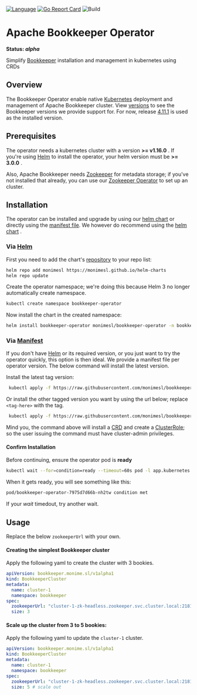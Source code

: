 [![Language](https://img.shields.io/badge/Language-Go-blue)](https://golang.org/)
[![Go Report Card](https://goreportcard.com/badge/github.com/monimesl/bookkeeper-operator)](https://goreportcard.com/report/github.com/monimesl/bookkeeper-operator)
![Build](https://github.com/monimesl/bookkeeper-operator/workflows/Build/badge.svg)

# Apache Bookkeeper Operator

**Status: *alpha***

Simplify [Bookkeeper](https://bookkeeper.apache.org/) installation and management in kubernetes using CRDs

## Overview

The Bookkeeper Operator enable native [Kubernetes](https://kubernetes.io/)
deployment and management of Apache Bookkeeper cluster.
View [versions](https://github.com/monimesl/bookkeeper-operator/blob/main/deployments/docker/bookkeeper/versions)
to see the Bookkeeper versions we provide support for.
For now, release [4.11.1](https://bookkeeper.apache.org/docs/4.11.1/overview/overview/) is used as the installed version.

## Prerequisites

The operator needs a kubernetes cluster with a version __>= v1.16.0__ . If you're using [Helm](https://helm.sh/) to
install the operator, your helm version must be __>= 3.0.0__ .

Also, Apache Bookkeeper needs [Zookeeper](https://zookeeper.apache.org/) for metadata storage; if you've not installed
that already, you can use our [Zookeeper Operator](https://github.com/monimesl/zookeeper-operator) to set up an cluster.

## Installation

The operator can be installed and upgrade by using
our [helm chart](https://github.com/monimesl/bookkeeper-operator/tree/main/deployments/charts)
or directly using
the [manifest file](https://github.com/monimesl/bookkeeper-operator/blob/main/deployments/manifest.yaml). We however do
recommend using the [helm chart](https://github.com/monimesl/bookkeeper-operator/tree/main/deployments/charts)
.

### Via [Helm](https://helm.sh/)

First you need to add the chart's [repository](https://monimesl.github.io/helm-charts/) to your repo list:

```bash
helm repo add monimesl https://monimesl.github.io/helm-charts
helm repo update
```

Create the operator namespace; we're doing this because Helm 3 no longer automatically create namespace.

```bash
kubectl create namespace bookkeeper-operator
```

Now install the chart in the created namespace:

```bash
helm install bookkeeper-operator monimesl/bookkeeper-operator -n bookkeeper-operator
```

### Via [Manifest](https://github.com/monimesl/bookkeeper-operator/blob/main/deployments/manifest.yaml)

If you don't have [Helm](https://helm.sh/) or its required version, or you just want to try the operator quickly, this
option is then ideal. We provide a manifest file per operator version. The below command will install the latest
version.

Install the latest tag version:

```bash
 kubectl apply -f https://raw.githubusercontent.com/monimesl/bookkeeper-operator/main/deployments/manifest.yaml
```

Or install the other tagged version you want by using the url below; replace `<tag-here>` with the tag.

```bash
 kubectl apply -f https://raw.githubusercontent.com/monimesl/bookkeeper-operator/<tag-here>/deployments/manifest.yaml
```

Mind you, the command above will install a
[CRD](https://kubernetes.io/docs/concepts/extend-kubernetes/api-extension/custom-resources/)
and create a [ClusterRole](https://kubernetes.io/docs/concepts/extend-kubernetes/api-extension/custom-resources/); so
the user issuing the command must have cluster-admin privileges.

#### Confirm Installation

Before continuing, ensure the operator pod is __ready__

```bash
kubectl wait --for=condition=ready --timeout=60s pod -l app.kubernetes.io/name=bookkeeper-operator -n bookkeeper-operator
```

When it gets ready, you will see something like this:

```bash
pod/bookkeeper-operator-7975d7d66b-nh2tw condition met
```

If your _wait_ timedout, try another wait.

## Usage

Replace the below `zookeeperUrl` with your own.

#### Creating the simplest Bookkeeper cluster

Apply the following yaml to create the cluster with 3 bookies.

```yaml
apiVersion: bookkeeper.monime.sl/v1alpha1
kind: BookkeeperCluster
metadata:
  name: cluster-1
  namespace: bookkeeper
spec:
  zookeeperUrl: "cluster-1-zk-headless.zookeeper.svc.cluster.local:2181"
  size: 3
```

#### Scale up the cluster from 3 to 5 bookies:

Apply the following yaml to update the `cluster-1` cluster.

```yaml
apiVersion: bookkeeper.monime.sl/v1alpha1
kind: BookkeeperCluster
metadata:
  name: cluster-1
  namespace: bookkeeper
spec:
  zookeeperUrl: "cluster-1-zk-headless.zookeeper.svc.cluster.local:2181"
  size: 5 # scale out
```